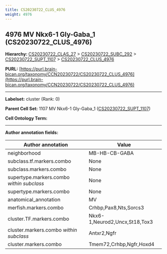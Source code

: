 ```yaml
---
title: CS20230722_CLUS_4976
weight: 4976
---
```

## 4976 MV Nkx6-1 Gly-Gaba_1 (CS20230722_CLUS_4976)
<b>Hierarchy: </b>
[CS20230722_CLAS_27](../CS20230722_CLAS_27) >
[CS20230722_SUBC_292](../CS20230722_SUBC_292) >
[CS20230722_SUPT_1107](../CS20230722_SUPT_1107) >
[CS20230722_CLUS_4976](../CS20230722_CLUS_4976)

**PURL:** [https://purl.brain-bican.org/taxonomy/CCN20230722/CS20230722_CLUS_4976](https://purl.brain-bican.org/taxonomy/CCN20230722/CS20230722_CLUS_4976)

---


**Labelset:** cluster (Rank: 0)

**Parent Cell Set:** 1107 MV Nkx6-1 Gly-Gaba_1 ([CS20230722_SUPT_1107](../CS20230722_SUPT_1107))



**Cell Ontology Term:** 

[MARKER GENES.]: #


---

[TRANSFERRED ANNOTATIONS.]: #


[AUTHOR ANNOTATION FIELDS.]: #


**Author annotation fields:**

| Author annotation | Value |
|-------------------|-------|
|neighborhood|MB-HB-CB-GABA|
|subclass.tf.markers.combo|None|
|subclass.markers.combo|None|
|supertype.markers.combo _within subclass_|None|
|supertype.markers.combo|None|
|anatomical_annotation|MV|
|merfish.markers.combo|Crhbp,Pax8,Nts,Sorcs3|
|cluster.TF.markers.combo|Nkx6-1,Neurod2,Uncx,St18,Tox3|
|cluster.markers.combo _within subclass_|Antxr2,Ngfr|
|cluster.markers.combo|Tmem72,Crhbp,Ngfr,Hoxd4|

